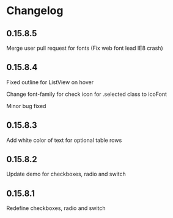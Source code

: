 # Changelog

## 0.15.8.5

Merge user pull request for fonts (Fix web font lead IE8 crash)

## 0.15.8.4

Fixed outline for ListView on hover

Change font-family for check icon for .selected class to icoFont

Minor bug fixed

## 0.15.8.3

Add white color of text for optional table rows

## 0.15.8.2

Update demo for checkboxes, radio and switch

## 0.15.8.1

Redefine checkboxes, radio and switch
